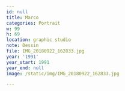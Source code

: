 ```yaml
---
id: null
title: Marco
categories: Portrait
w: 99
h: 69
location: graphic studio
note: Dessin
file: IMG_20180922_162833.jpg
year: '1991'
year_start: 1991
year_end: null
image: /static/img/IMG_20180922_162833.jpg

---
```

